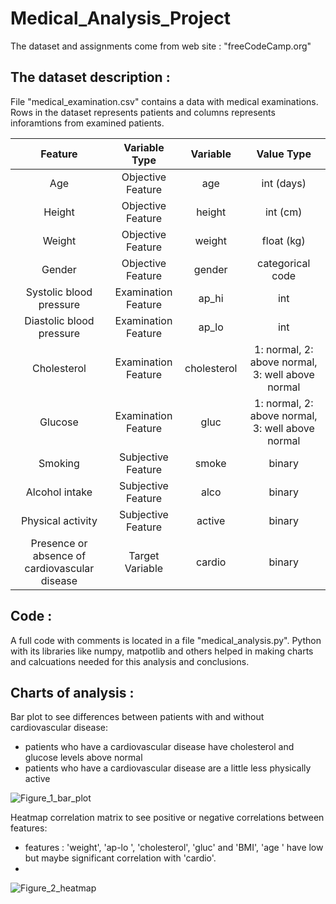 # Medical_Analysis_Project
The dataset and assignments come from web site : "freeCodeCamp.org"
## The dataset description :
File "medical_examination.csv" contains a data with medical examinations. Rows in the dataset represents patients and 
columns represents inforamtions from examined patients.

| Feature | Variable Type | Variable      | Value Type |
|:-------:|:------------:|:-------------:|:----------:|
| Age | Objective Feature | age | int (days) |
| Height | Objective Feature | height | int (cm) |
| Weight | Objective Feature | weight | float (kg) |
| Gender | Objective Feature | gender | categorical code |
| Systolic blood pressure | Examination Feature | ap_hi | int |
| Diastolic blood pressure | Examination Feature | ap_lo | int |
| Cholesterol | Examination Feature | cholesterol | 1: normal, 2: above normal, 3: well above normal |
| Glucose | Examination Feature | gluc | 1: normal, 2: above normal, 3: well above normal |
| Smoking | Subjective Feature | smoke | binary |
| Alcohol intake | Subjective Feature | alco | binary |
| Physical activity | Subjective Feature | active | binary |
| Presence or absence of cardiovascular disease | Target Variable | cardio | binary |

## Code :
A full code with comments is located in a file "medical_analysis.py".
Python with its libraries like numpy, matpotlib and others helped in making charts and calcuations
needed for this analysis and conclusions.

## Charts of analysis :
Bar plot to see differences between patients with and without cardiovascular disease:
- patients who have a cardiovascular disease have cholesterol and glucose levels above normal
- patients who have a cardiovascular disease are a little less physically active
   
![Figure_1_bar_plot](https://github.com/claudia13062013/Medical_analysis_/assets/97663507/cde8705d-3ca0-4fea-858e-b9de2f98adfa)


Heatmap correlation matrix to see positive or negative correlations between features:
- features : 'weight', 'ap-lo ', 'cholesterol', 'gluc' and 'BMI', 'age ' have low but maybe significant correlation with 'cardio'. 
-

![Figure_2_heatmap](https://github.com/claudia13062013/Medical_analysis_/assets/97663507/738b2310-c52f-4cc2-9ab7-0037eb50366d)




